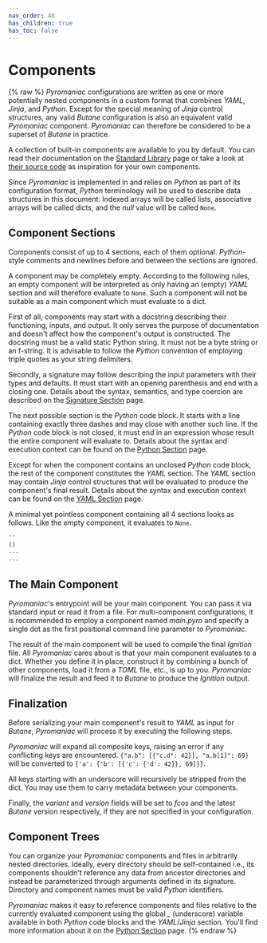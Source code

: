 ```yaml
---
nav_order: 40
has_children: true
has_toc: false
---
```


# Components
{% raw %}
*Pyromaniac* configurations are written as one or more potentially nested
components in a custom format that combines *YAML*, *Jinja*, and *Python*.
Except for the special meaning of *Jinja* control structures, any valid
*Butane* configuration is also an equivalent valid *Pyromaniac* component.
*Pyromaniac* can therefore be considered to be a superset of *Butane* in
practice.

A collection of built-in components are available to you by default. You can
read their documentation on the [Standard Library][stdlib] page or take a look
at [their source code][source] as inspiration for your own components.

Since *Pyromaniac* is implemented in and relies on *Python* as part of its
configuration format, *Python* terminology will be used to describe data
structures in this document: Indexed arrays will be called lists, associative
arrays will be called dicts, and the *null* value will be called `None`.

[stdlib]: components-stdlib.html
[source]: https://github.com/salatfreak/pyromaniac/tree/main/stdlib

## Component Sections
Components consist of up to 4 sections, each of them optional. *Python*-style
comments and newlines before and between the sections are ignored.

A component may be completely empty. According to the following rules, an empty
component will be interpreted as only having an (empty) *YAML* section and will
therefore evaluate to `None`. Such a component will not be suitable as a main
component which must evaluate to a dict.

First of all, components may start with a docstring describing their
functioning, inputs, and output. It only serves the purpose of documentation
and doesn't affect how the component's output is constructed. The docstring
must be a valid static Python string. It must not be a byte string or an
f-string. It is advisable to follow the *Python* convention of employing triple
quotes as your string delimiters.

Secondly, a signature may follow describing the input parameters with their
types and defaults. It must start with an opening parenthesis and end with a
closing one. Details about the syntax, semantics, and type coercion are
described on the [Signature Section][signature] page.

The next possible section is the *Python* code block. It starts with a line
containing exactly three dashes and may close with another such line. If the
*Python* code block is not closed, it must end in an expression whose result
the entire component will evaluate to. Details about the syntax and execution
context can be found on the [Python Section][python] page.

Except for when the component contains an unclosed *Python* code block, the
rest of the component constitutes the *YAML* section. The *YAML* section may
contain *Jinja* control structures that will be evaluated to produce the
component's final result. Details about the syntax and execution context can be
found on the [YAML Section][yaml] page.

A minimal yet pointless component containing all 4 sections looks as follows.
Like the empty component, it evaluates to `None`.

```python
""
()
---
---
```

[signature]: components-signature.html
[python]: components-python.html
[yaml]: components-yaml.html

## The Main Component
*Pyromaniac*'s entrypoint will be your main component. You can pass it via
standard input or read it from a file. For multi-component configurations, it 
is recommended to employ a component named *main.pyro* and specify a single
dot as the first positional command line parameter to *Pyromaniac*.

The result of the main component will be used to compile the final *Ignition*
file. All *Pyromaniac* cares about is that your main component evaluates to a
dict. Whether you define it in place, construct it by combining a bunch of
other components, load it from a *TOML* file, etc., is up to you. *Pyromaniac*
will finalize the result and feed it to *Butane* to produce the *Ignition*
output.

## Finalization
Before serializing your main component's result to *YAML* as input for
*Butane*, *Pyromaniac* will process it by executing the following steps.

*Pyromaniac* will expand all composite keys, raising an error if any
conflicting keys are encountered. `{"a.b": [{"c.d": 42}], "a.b[1]": 69}` will
be converted to `{'a': {'b': [{'c': {'d': 42}}, 69]}}`.

All keys starting with an underscore will recursively be stripped from the
dict. You may use them to carry metadata between your components.

Finally, the *variant* and *version* fields will be set to *fcos* and the
latest *Butane* version respectively, if they are not specified in your
configuration.

## Component Trees
You can organize your *Pyromaniac* components and files in arbitrarily nested
directories. Ideally, every directory should be self-contained i.e., its
components shouldn't reference any data from ancestor directories and instead
be parameterized through arguments defined in its signature. Directory and
component names must be valid *Python* identifiers.

*Pyromaniac* makes it easy to reference components and files relative to the
currently evaluated component using the global *_* (underscore) variable
available in both *Python* code blocks and the *YAML*/*Jinja* section. You'll
find more information about it on the [Python Section][python] page.
{% endraw %}
